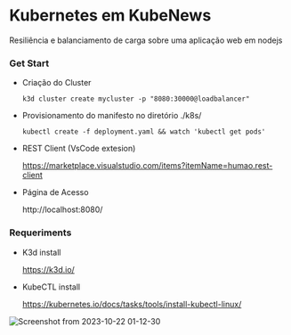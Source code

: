 # Kubernetes em KubeNews
Resiliência e balanciamento de carga sobre uma aplicação web em nodejs

### Get Start
- Criação do Cluster
  ~~~
  k3d cluster create mycluster -p "8080:30000@loadbalancer"
  ~~~

- Provisionamento do manifesto no diretório ./k8s/
  ~~~
  kubectl create -f deployment.yaml && watch 'kubectl get pods'
  ~~~
  
- REST Client (VsCode extesion)
  
  https://marketplace.visualstudio.com/items?itemName=humao.rest-client
  
- Página de Acesso
  
  http://localhost:8080/

### Requeriments

- K3d install
  
  https://k3d.io/
  
- KubeCTL install
  
  https://kubernetes.io/docs/tasks/tools/install-kubectl-linux/

![Screenshot from 2023-10-22 01-12-30](https://github.com/VictorxGS/DevOps/assets/35309833/ca6b85f2-e3ca-4716-95ca-a343a9940b72)




  
